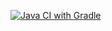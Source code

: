 [![Java CI with Gradle](https://github.com/vitaliyvilkov/HomeWork3/actions/workflows/gradle.yml/badge.svg)](https://github.com/vitaliyvilkov/HomeWork3/actions/workflows/gradle.yml)